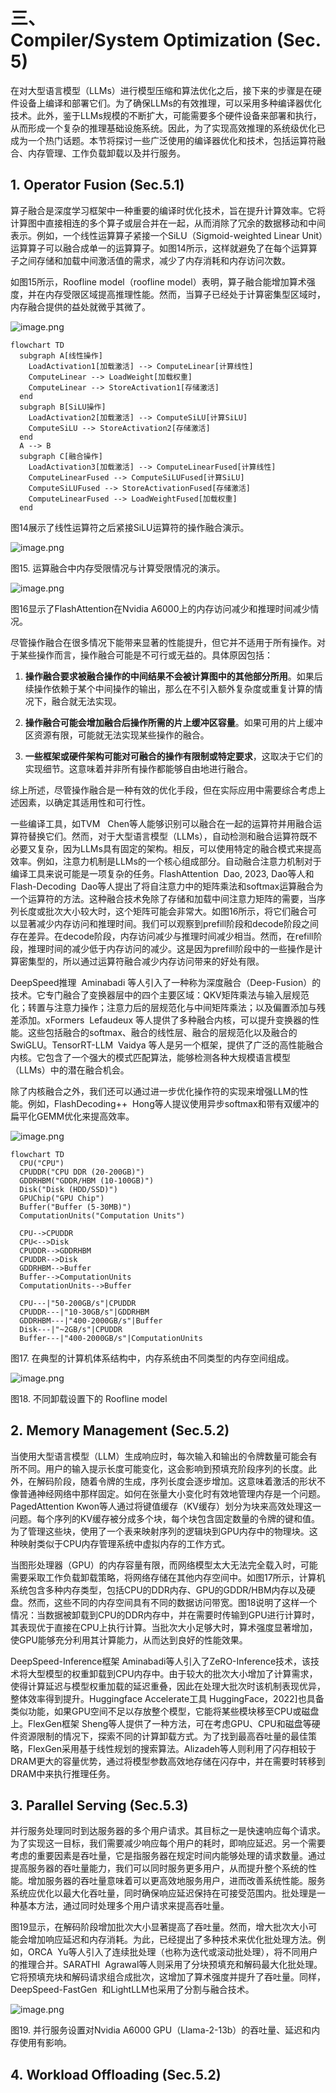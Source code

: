 # 三、Compiler/System Optimization (Sec.5)


在对大型语言模型（LLMs）进行模型压缩和算法优化之后，接下来的步骤是在硬件设备上编译和部署它们。为了确保LLMs的有效推理，可以采用多种编译器优化技术。此外，鉴于LLMs规模的不断扩大，可能需要多个硬件设备来部署和执行，从而形成一个复杂的推理基础设施系统。因此，为了实现高效推理的系统级优化已成为一个热门话题。本节将探讨一些广泛使用的编译器优化和技术，包括运算符融合、内存管理、工作负载卸载以及并行服务。

## 1. Operator Fusion (Sec.5.1)

算子融合是深度学习框架中一种重要的编译时优化技术，旨在提升计算效率。它将计算图中直接相连的多个算子或层合并在一起，从而消除了冗余的数据移动和中间表示。例如，一个线性运算算子紧接一个SiLU（Sigmoid-weighted Linear Unit）运算算子可以融合成单一的运算算子。如图14所示，这样就避免了在每个运算算子之间存储和加载中间激活值的需求，减少了内存消耗和内存访问次数。

如图15所示，Roofline model（roofline model）表明，算子融合能增加算术强度，并在内存受限区域提高推理性能。然而，当算子已经处于计算密集型区域时，内存融合提供的益处就微乎其微了。

![image.png](https://alidocs.oss-cn-zhangjiakou.aliyuncs.com/res/meonaA205jEVnXxj/img/f98a106f-36bd-444d-8d87-dd615b94a0e5.png)

```mermaid
flowchart TD
  subgraph A[线性操作]
    LoadActivation1[加载激活] --> ComputeLinear[计算线性]
    ComputeLinear --> LoadWeight[加载权重]
    ComputeLinear --> StoreActivation1[存储激活]
  end
  subgraph B[SiLU操作]
    LoadActivation2[加载激活] --> ComputeSiLU[计算SiLU]
    ComputeSiLU --> StoreActivation2[存储激活]
  end
  A --> B
  subgraph C[融合操作]
    LoadActivation3[加载激活] --> ComputeLinearFused[计算线性]
    ComputeLinearFused --> ComputeSiLUFused[计算SiLU]
    ComputeSiLUFused --> StoreActivationFused[存储激活]
    ComputeLinearFused --> LoadWeightFused[加载权重]
  end
```

图14展示了线性运算符之后紧接SiLU运算符的操作融合演示。

![image.png](https://alidocs.oss-cn-zhangjiakou.aliyuncs.com/res/meonaA205jEVnXxj/img/c813d318-8699-48f3-bb4f-a68db11cd5fd.png)

图15. 运算融合中内存受限情况与计算受限情况的演示。

![image.png](https://alidocs.oss-cn-zhangjiakou.aliyuncs.com/res/meonaA205jEVnXxj/img/29dcb6c9-dc85-42d7-9238-f0c004b9cc2b.png)

图16显示了FlashAttention在Nvidia A6000上的内存访问减少和推理时间减少情况。

尽管操作融合在很多情况下能带来显著的性能提升，但它并不适用于所有操作。对于某些操作而言，操作融合可能是不可行或无益的。具体原因包括：

1.  **操作融合要求被融合操作的中间结果不会被计算图中的其他部分所用**。如果后续操作依赖于某个中间操作的输出，那么在不引入额外复杂度或重复计算的情况下，融合就无法实现。
    
2.  **操作融合可能会增加融合后操作所需的片上缓冲区容量**。如果可用的片上缓冲区资源有限，可能就无法实现某些操作的融合。
    
3.  **一些框架或硬件架构可能对可融合的操作有限制或特定要求**，这取决于它们的实现细节。这意味着并非所有操作都能够自由地进行融合。
    

综上所述，尽管操作融合是一种有效的优化手段，但在实际应用中需要综合考虑上述因素，以确定其适用性和可行性。

一些编译工具，如TVM   Chen等人能够识别可以融合在一起的运算符并用融合运算符替换它们。然而，对于大型语言模型（LLMs），自动检测和融合运算符既不必要又复杂，因为LLMs具有固定的架构。相反，可以使用特定的融合模式来提高效率。例如，注意力机制是LLMs的一个核心组成部分。自动融合注意力机制对于编译工具来说可能是一项复杂的任务。FlashAttention  Dao, 2023, Dao等人和Flash-Decoding  Dao等人提出了将自注意力中的矩阵乘法和softmax运算融合为一个运算符的方法。这种融合技术免除了存储和加载中间注意力矩阵的需要，当序列长度或批次大小较大时，这个矩阵可能会非常大。如图16所示，将它们融合可以显著减少内存访问和推理时间。我们可以观察到prefill阶段和decode阶段之间存在差异。在decode阶段，内存访问减少与推理时间减少相当。然而，在refill阶段，推理时间的减少低于内存访问的减少。这是因为prefill阶段中的一些操作是计算密集型的，所以通过运算符融合减少内存访问带来的好处有限。

DeepSpeed推理  Aminabadi 等人引入了一种称为深度融合（Deep-Fusion）的技术。它专门融合了变换器层中的四个主要区域：QKV矩阵乘法与输入层规范化；转置与注意力操作；注意力后的层规范化与中间矩阵乘法；以及偏置添加与残差添加。xFormers  Lefaudeux 等人提供了多种融合内核，可以提升变换器的性能。这些包括融合的softmax、融合的线性层、融合的层规范化以及融合的SwiGLU。TensorRT-LLM  Vaidya 等人是另一个框架，提供了广泛的高性能融合内核。它包含了一个强大的模式匹配算法，能够检测各种大规模语言模型（LLMs）中的潜在融合机会。

除了内核融合之外，我们还可以通过进一步优化操作符的实现来增强LLM的性能。例如，FlashDecoding++  Hong等人提议使用异步softmax和带有双缓冲的扁平化GEMM优化来提高效率。

![image.png](https://alidocs.oss-cn-zhangjiakou.aliyuncs.com/res/meonaA205jEVnXxj/img/438a0c5a-89ca-4357-8c2a-e6d919e52a5d.png)

```mermaid
flowchart TD
  CPU("CPU")
  CPUDDR("CPU DDR (20-200GB)")
  GDDRHBM("GDDR/HBM (10-100GB)")
  Disk("Disk (HDD/SSD)")
  GPUChip("GPU Chip")
  Buffer("Buffer (5-30MB)")
  ComputationUnits("Computation Units")
  
  CPU-->CPUDDR
  CPU<-->Disk
  CPUDDR-->GDDRHBM
  CPUDDR-->Disk
  GDDRHBM-->Buffer
  Buffer-->ComputationUnits
  ComputationUnits-->Buffer
  
  CPU---|"50-200GB/s"|CPUDDR
  CPUDDR---|"10-30GB/s"|GDDRHBM
  GDDRHBM---|"400-2000GB/s"|Buffer
  Disk---|"~2GB/s"|CPUDDR
  Buffer---|"400-2000GB/s"|ComputationUnits
```

图17. 在典型的计算机体系结构中，内存系统由不同类型的内存空间组成。

![image.png](https://alidocs.oss-cn-zhangjiakou.aliyuncs.com/res/meonaA205jEVnXxj/img/264a58dc-0d86-4b2b-817d-931bc628b189.png)

图18. 不同卸载设置下的 Roofline model 

## 2. Memory Management (Sec.5.2)

当使用大型语言模型（LLM）生成响应时，每次输入和输出的令牌数量可能会有所不同。用户的输入提示长度可能变化，这会影响到预填充阶段序列的长度。此外，在解码阶段，随着令牌的生成，序列长度会逐步增加。这意味着激活的形状不像普通神经网络中那样固定。如何在张量大小变化时有效地管理内存是一个问题。PagedAttention Kwon等人通过将键值缓存（KV缓存）划分为块来高效处理这一问题。每个序列的KV缓存被分成多个块，每个块包含固定数量的令牌的键和值。为了管理这些块，使用了一个表来映射序列的逻辑块到GPU内存中的物理块。这种映射类似于CPU内存管理系统中虚拟内存的工作方式。

当图形处理器（GPU）的内存容量有限，而网络模型太大无法完全载入时，可能需要采取工作负载卸载策略，将网络存储在其他内存空间中。如图17所示，计算机系统包含多种内存类型，包括CPU的DDR内存、GPU的GDDR/HBM内存以及硬盘。然而，这些不同的内存空间具有不同的数据访问带宽。图18说明了这样一个情况：当数据被卸载到CPU的DDR内存中，并在需要时传输到GPU进行计算时，其表现优于直接在CPU上执行计算。当批次大小足够大时，算术强度显著增加，使GPU能够充分利用其计算能力，从而达到良好的性能效果。

DeepSpeed-Inference框架 Aminabadi等人引入了ZeRO-Inference技术，该技术将大型模型的权重卸载到CPU内存中。由于较大的批次大小增加了计算需求，使得计算延迟与模型权重加载的延迟重叠，因此在处理大批次时该机制表现优异，整体效率得到提升。Huggingface Accelerate工具 HuggingFace，2022\]也具备类似功能，如果GPU空间不足以存放整个模型，它能将某些模块移至CPU或磁盘上。FlexGen框架 Sheng等人提供了一种方法，可在考虑GPU、CPU和磁盘等硬件资源限制的情况下，探索不同的计算卸载方式。为了找到最高吞吐量的最佳策略，FlexGen采用基于线性规划的搜索算法。Alizadeh等人则利用了闪存相较于DRAM更大的容量优势，通过将模型参数高效地存储在闪存中，并在需要时转移到DRAM中来执行推理任务。

## 3. Parallel Serving (Sec.5.3)

并行服务处理同时到达服务器的多个用户请求。其目标之一是快速响应每个请求。为了实现这一目标，我们需要减少响应每个用户的耗时，即响应延迟。另一个需要考虑的重要因素是吞吐量，它是指服务器在规定时间内能够处理的请求数量。通过提高服务器的吞吐量能力，我们可以同时服务更多用户，从而提升整个系统的性能。增加服务器的吞吐量意味着可以更高效地服务用户，进而改善系统性能。服务系统应优化以最大化吞吐量，同时确保响应延迟保持在可接受范围内。批处理是一种基本方法，通过同时处理多个用户请求来提高吞吐量。

图19显示，在解码阶段增加批次大小显著提高了吞吐量。然而，增大批次大小可能会增加响应延迟和内存消耗。为此，已经提出了多种技术来优化批处理方法。例如，ORCA  Yu等人引入了连续批处理（也称为迭代或滚动批处理），将不同用户的推理合并。SARATHI  Agrawal等人则采用了分块预填充和解码最大化批处理。它将预填充块和解码请求组合成批次，这增加了算术强度并提升了吞吐量。同样，DeepSpeed-FastGen  和LightLLM也采用了分割与融合技术。

![image.png](https://alidocs.oss-cn-zhangjiakou.aliyuncs.com/res/meonaA205jEVnXxj/img/6c1b16f0-0ef3-472a-8357-229ab2f06898.png)

图19. 并行服务设置对Nvidia A6000 GPU（Llama-2-13b）的吞吐量、延迟和内存使用有影响。

## 4. Workload Offloading (Sec.5.2)